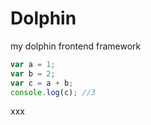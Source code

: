 # Dolphin
my dolphin frontend framework

```javascript
var a = 1;
var b = 2;
var c = a + b;
console.log(c); //3
```
xxx

